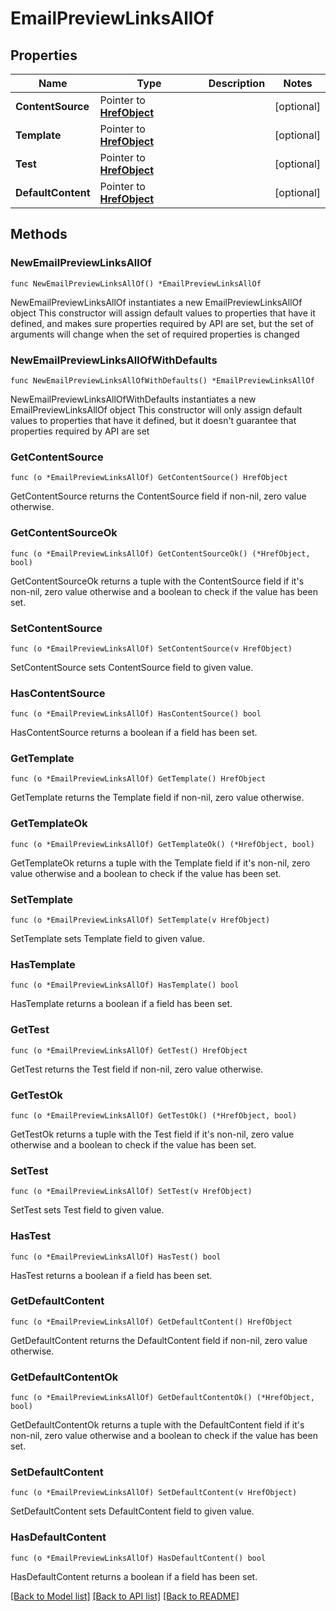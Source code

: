 # EmailPreviewLinksAllOf

## Properties

Name | Type | Description | Notes
------------ | ------------- | ------------- | -------------
**ContentSource** | Pointer to [**HrefObject**](HrefObject.md) |  | [optional] 
**Template** | Pointer to [**HrefObject**](HrefObject.md) |  | [optional] 
**Test** | Pointer to [**HrefObject**](HrefObject.md) |  | [optional] 
**DefaultContent** | Pointer to [**HrefObject**](HrefObject.md) |  | [optional] 

## Methods

### NewEmailPreviewLinksAllOf

`func NewEmailPreviewLinksAllOf() *EmailPreviewLinksAllOf`

NewEmailPreviewLinksAllOf instantiates a new EmailPreviewLinksAllOf object
This constructor will assign default values to properties that have it defined,
and makes sure properties required by API are set, but the set of arguments
will change when the set of required properties is changed

### NewEmailPreviewLinksAllOfWithDefaults

`func NewEmailPreviewLinksAllOfWithDefaults() *EmailPreviewLinksAllOf`

NewEmailPreviewLinksAllOfWithDefaults instantiates a new EmailPreviewLinksAllOf object
This constructor will only assign default values to properties that have it defined,
but it doesn't guarantee that properties required by API are set

### GetContentSource

`func (o *EmailPreviewLinksAllOf) GetContentSource() HrefObject`

GetContentSource returns the ContentSource field if non-nil, zero value otherwise.

### GetContentSourceOk

`func (o *EmailPreviewLinksAllOf) GetContentSourceOk() (*HrefObject, bool)`

GetContentSourceOk returns a tuple with the ContentSource field if it's non-nil, zero value otherwise
and a boolean to check if the value has been set.

### SetContentSource

`func (o *EmailPreviewLinksAllOf) SetContentSource(v HrefObject)`

SetContentSource sets ContentSource field to given value.

### HasContentSource

`func (o *EmailPreviewLinksAllOf) HasContentSource() bool`

HasContentSource returns a boolean if a field has been set.

### GetTemplate

`func (o *EmailPreviewLinksAllOf) GetTemplate() HrefObject`

GetTemplate returns the Template field if non-nil, zero value otherwise.

### GetTemplateOk

`func (o *EmailPreviewLinksAllOf) GetTemplateOk() (*HrefObject, bool)`

GetTemplateOk returns a tuple with the Template field if it's non-nil, zero value otherwise
and a boolean to check if the value has been set.

### SetTemplate

`func (o *EmailPreviewLinksAllOf) SetTemplate(v HrefObject)`

SetTemplate sets Template field to given value.

### HasTemplate

`func (o *EmailPreviewLinksAllOf) HasTemplate() bool`

HasTemplate returns a boolean if a field has been set.

### GetTest

`func (o *EmailPreviewLinksAllOf) GetTest() HrefObject`

GetTest returns the Test field if non-nil, zero value otherwise.

### GetTestOk

`func (o *EmailPreviewLinksAllOf) GetTestOk() (*HrefObject, bool)`

GetTestOk returns a tuple with the Test field if it's non-nil, zero value otherwise
and a boolean to check if the value has been set.

### SetTest

`func (o *EmailPreviewLinksAllOf) SetTest(v HrefObject)`

SetTest sets Test field to given value.

### HasTest

`func (o *EmailPreviewLinksAllOf) HasTest() bool`

HasTest returns a boolean if a field has been set.

### GetDefaultContent

`func (o *EmailPreviewLinksAllOf) GetDefaultContent() HrefObject`

GetDefaultContent returns the DefaultContent field if non-nil, zero value otherwise.

### GetDefaultContentOk

`func (o *EmailPreviewLinksAllOf) GetDefaultContentOk() (*HrefObject, bool)`

GetDefaultContentOk returns a tuple with the DefaultContent field if it's non-nil, zero value otherwise
and a boolean to check if the value has been set.

### SetDefaultContent

`func (o *EmailPreviewLinksAllOf) SetDefaultContent(v HrefObject)`

SetDefaultContent sets DefaultContent field to given value.

### HasDefaultContent

`func (o *EmailPreviewLinksAllOf) HasDefaultContent() bool`

HasDefaultContent returns a boolean if a field has been set.


[[Back to Model list]](../README.md#documentation-for-models) [[Back to API list]](../README.md#documentation-for-api-endpoints) [[Back to README]](../README.md)


